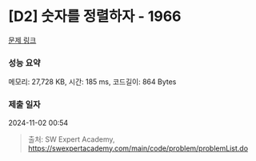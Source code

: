 # [D2] 숫자를 정렬하자 - 1966 

[문제 링크](https://swexpertacademy.com/main/code/problem/problemDetail.do?contestProbId=AV5PrmyKAWEDFAUq) 

### 성능 요약

메모리: 27,728 KB, 시간: 185 ms, 코드길이: 864 Bytes

### 제출 일자

2024-11-02 00:54



> 출처: SW Expert Academy, https://swexpertacademy.com/main/code/problem/problemList.do